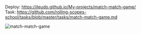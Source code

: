Deploy: https://ileudo.github.io/My-projects/match-match-game/  
Task: https://github.com/rolling-scopes-school/tasks/blob/master/tasks/match-match-game.md

![match-match-game](https://user-images.githubusercontent.com/79589513/120228110-c5648600-c24a-11eb-907f-3502aeb14f5a.jpg)
